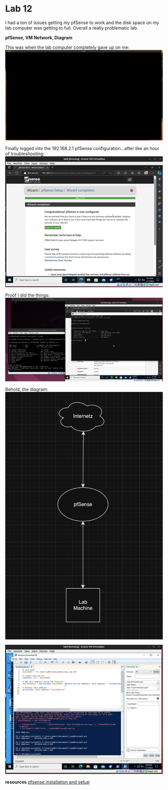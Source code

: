 # Lab 12

I had a ton of issues getting my pfSense to work and the disk space on my lab computer was getting to full.  Overall a really problematic lab.  

**pfSense, VM Network, Diagram**

This was when the lab computer completely gave up on me:
![lab12-1](media/lab12-1.png)

Finally logged into the 192.168.2.1 pfSense configuration...after like an hour of troubleshooting:
![lab12-2](media/lab12-2.png)

Proof I did the things:
![lab12-3](media/lab12-3.png)

Behold, the diagram:
![lab12-4](media/lab12-4.png)

![lab12-5](media/lab12-5.png)

**resources**
[pfsense installation and setup](https://www.how2shout.com/how-to/install-pfsense-VirtualBox-linux-vmware-player.html)